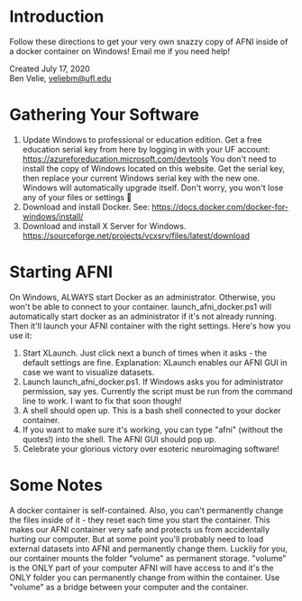 # Introduction
Follow these directions to get your very own snazzy copy of AFNI inside of a docker container on Windows! Email me if you need help!

Created July 17, 2020  
Ben Velie, veliebm@ufl.edu

# Gathering Your Software
1) Update Windows to professional or education edition. Get a free education serial key from here by logging in with your UF account:
https://azureforeducation.microsoft.com/devtools You don't need to install the copy of Windows located on this website. Get the serial key, then replace your current Windows serial key with the new one. Windows will automatically upgrade itself. Don't worry, you won't lose any of your files or settings 🙂
2) Download and install Docker. See: https://docs.docker.com/docker-for-windows/install/
3) Download and install X Server for Windows.
https://sourceforge.net/projects/vcxsrv/files/latest/download

# Starting AFNI
On Windows, ALWAYS start Docker as an administrator. Otherwise, you won't be able to connect to your container. launch_afni_docker.ps1 will automatically start docker as an administrator if it's not already running. Then it'll launch your AFNI container with the right settings. Here's how you use it:
1) Start XLaunch. Just click next a bunch of times when it asks - the default settings are fine. Explanation: XLaunch enables our AFNI GUI in case we want to visualize datasets.
2) Launch launch_afni_docker.ps1. If Windows asks you for administrator permission, say yes. Currently the script must be run from the command line to work. I want to fix that soon though!
3) A shell should open up. This is a bash shell connected to your docker container.
4) If you want to make sure it's working, you can type "afni" (without the quotes!) into the shell. The AFNI GUI should pop up.
5) Celebrate your glorious victory over esoteric neuroimaging software!

# Some Notes
A docker container is self-contained. Also, you can't permanently change the files inside of it - they reset each time you start the container. This makes our AFNI container very safe and protects us from accidentally hurting our computer. But at some point you'll probably need to load external datasets into AFNI and permanently change them. Luckily for you, our container mounts the folder "volume" as permanent storage. "volume" is the ONLY part of your computer AFNI will have access to and it's the ONLY folder you can permanently change from within the container. Use "volume" as a bridge between your computer and the container.